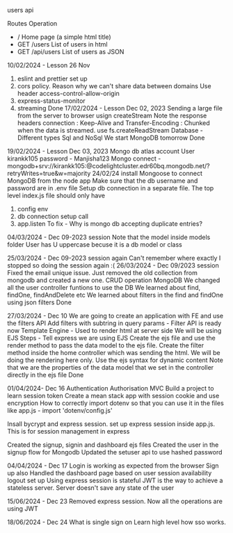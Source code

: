 users api

Routes Operation

- / Home page (a simple html title)
- GET /users List of users in html
- GET /api/users List of users as JSON

10/02/2024 - Lesson 26 Nov

1. eslint and prettier set up
2. cors policy. Reason why we can't share data between domains
   Use header access-control-allow-origin
3. express-status-monitor
4. streaming
   Done
   17/02/2024 - Lesson Dec 02, 2023
   Sending a large file from the server to browser usign createStream
   Note the response headers connection : Keep-Alive and Transfer-Encoding : Chunked when the data is streamed.
   use fs.createReadStream
   Database -
   Different types
   Sql and NoSql
   We start MongoDB tomorrow
   Done

19/02/2024 - Lesson Dec 03, 2023
Mongo db atlas account
User kirankk105 password - Manjisha123
Mongo connect - mongodb+srv://kirankk105:<Manjisha123>@codelightcluster.edr60bq.mongodb.net/?retryWrites=true&w=majority
24/02/24
install Mongoose to connect MongoDB from the node app
Make sure that the db username and password are in .env file
Setup db connection in a separate file. The top level index.js file should only have

1. config env
2. db connection setup call
3. app.listen
   To fix - Why is mongo db accepting duplicate entries?

04/03/2024 - Dec 09-2023 session
Note that the model inside models folder User has U uppercase becuse it is a db model or class

25/03/2024 - Dec 09-2023 session again
Can't remember where exactly I stopped so doing the session again :(
26/03/2024 - Dec 09/2023 session
Fixed the email unique issue. Just removed the old collection from mongodb and created a new one.
CRUD operation MongoDB
We changed all the user controller funtions to use the DB
We learned about find, findOne, findAndDelete etc
We learned about filters in the find and findOne using json filters
Done

27/03/2024 - Dec 10
We are going to create an application with FE and use the filters API
Add filters with subtring in query params - Filter API is ready now
Template Engine - Used to render html at server side
We will be using EJS
Steps -
Tell express we are using EJS
Create the ejs file and use the render method to pass the data model to the ejs file.
Create the filter method inside the home controller which was sending the html.
We will be doing the rendering here only.
Use the ejs syntax for dynamic content
Note that we are the properties of the data model that we set in the controller directly in the ejs file
Done

01/04/2024- Dec 16
Authentication
Authorisation
MVC
Build a project to learn session token
Create a mean stack app with session cookie and use encryption
How to correctly import dotenv so that you can use it in the files like app.js - import 'dotenv/config.js'

Insall bycrypt and express session. set up express session inside app.js. This is for session management in express

Created the signup, signin and dashboard ejs files
Created the user in the signup flow for Mongodb
Updated the setuser api to use hashed password

04/04/2024 - Dec 17
Login is working as expected from the browser
Sign up also
Handled the dashboard page based on user session availability
logout set up
Using express session is stateful
JWT is the way to achieve a stateless server. Server doesn't save any state of the user

15/06/2024 - Dec 23
Removed express session. Now all the operations are using JWT

18/06/2024 - Dec 24
What is single sign on
Learn high level how sso works.

